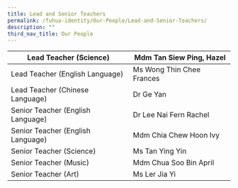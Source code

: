 ```yaml
---
title: Lead and Senior Teachers
permalink: /fuhua-identity/Our-People/Lead-and-Senior-Teachers/
description: ""
third_nav_title: Our People
---
```

| Lead Teacher (Science)             | Mdm Tan Siew Ping, Hazel   |
|------------------------------------|----------------------------|
| Lead Teacher (English Language)    | Ms Wong Thin Chee Frances  |
| Lead Teacher (Chinese Language)    | Dr Ge Yan                  |
| Senior Teacher (English Language)  |   Dr Lee Nai Fern Rachel   |
| Senior Teacher (English Language)  | Mdm Chia Chew Hoon Ivy     |
| Senior Teacher (Science)           | Ms Tan Ying Yin            |
| Senior Teacher (Music)             | Mdm Chua Soo Bin April     |
| Senior Teacher (Art)               | Ms Ler Jia Yi              |